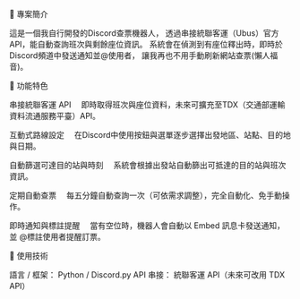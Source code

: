 📘 專案簡介

這是一個我自行開發的Discord查票機器人，
透過串接統聯客運（Ubus）官方API，能自動查詢班次與剩餘座位資訊。
系統會在偵測到有座位釋出時，即時於Discord頻道中發送通知並@使用者，
讓我再也不用手動刷新網站查票(懶人福音)。

🚀 功能特色

串接統聯客運 API
　即時取得班次與座位資料，未來可擴充至TDX（交通部運輸資料流通服務平臺）API。

互動式路線設定
　在Discord中使用按鈕與選單逐步選擇出發地區、站點、目的地與日期。

自動篩選可達目的站與時刻
　系統會根據出發站自動篩出可抵達的目的站與班次資訊。

定期自動查票
　每五分鐘自動查詢一次（可依需求調整），完全自動化、免手動操作。

即時通知與標註提醒
　當有空位時，機器人會自動以 Embed 訊息卡發送通知，並 @標註使用者提醒訂票。

🧰 使用技術

語言 / 框架： Python / Discord.py
API 串接： 統聯客運 API（未來可改用 TDX API）
